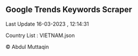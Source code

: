 

## Google Trends Keywords Scraper 
 
Last Update 16-03-2023 , 12:14:31

Country List :
VIETNAM.json



© Abdul Muttaqin 
